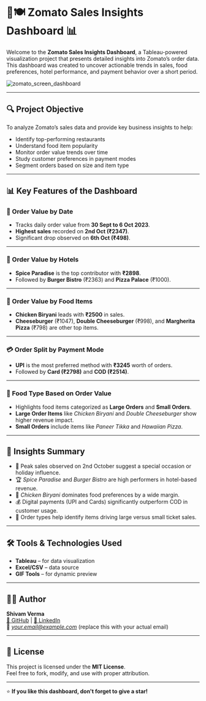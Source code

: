 # 🛵🍽️ Zomato Sales Insights Dashboard 📊

Welcome to the **Zomato Sales Insights Dashboard**, a Tableau-powered visualization project that presents detailed insights into Zomato’s order data. This dashboard was created to uncover actionable trends in sales, food preferences, hotel performance, and payment behavior over a short period.

![zomato_screen_dashboard](https://github.com/user-attachments/assets/eb6fb3b7-f330-4a4b-8eaa-ec746965e4ff)


---

## 🔍 Project Objective

To analyze Zomato’s sales data and provide key business insights to help:

- Identify top-performing restaurants  
- Understand food item popularity  
- Monitor order value trends over time  
- Study customer preferences in payment modes  
- Segment orders based on size and item type  

---

## 📊 Key Features of the Dashboard

### 📅 Order Value by Date
- Tracks daily order value from **30 Sept to 6 Oct 2023**.
- **Highest sales** recorded on **2nd Oct (₹2347)**.
- Significant drop observed on **6th Oct (₹498)**.

---

### 🏨 Order Value by Hotels
- **Spice Paradise** is the top contributor with **₹2898**.
- Followed by **Burger Bistro** (₹2363) and **Pizza Palace** (₹1000).

---

### 🍕 Order Value by Food Items
- **Chicken Biryani** leads with **₹2500** in sales.
- **Cheeseburger** (₹1047), **Double Cheeseburger** (₹998), and **Margherita Pizza** (₹798) are other top items.

---

### 💳 Order Split by Payment Mode
- **UPI** is the most preferred method with **₹3245** worth of orders.
- Followed by **Card (₹2798)** and **COD (₹2514)**.

---

### 🍱 Food Type Based on Order Value
- Highlights food items categorized as **Large Orders** and **Small Orders**.
- **Large Order Items** like *Chicken Biryani* and *Double Cheeseburger* show higher revenue impact.
- **Small Orders** include items like *Paneer Tikka* and *Hawaiian Pizza*.

---

## 🧠 Insights Summary

- 🔺 Peak sales observed on 2nd October suggest a special occasion or holiday influence.
- 🏆 *Spice Paradise* and *Burger Bistro* are high performers in hotel-based revenue.
- 🍗 *Chicken Biryani* dominates food preferences by a wide margin.
- 💰 Digital payments (UPI and Cards) significantly outperform COD in customer usage.
- 🧾 Order types help identify items driving large versus small ticket sales.

---

## 🛠️ Tools & Technologies Used

- **Tableau** – for data visualization  
- **Excel/CSV** – data source  
- **GIF Tools** – for dynamic preview  

---

## 👨‍💻 Author

**Shivam Verma**  
[🔗 GitHub](https://github.com/shivamverma18) | [💼 LinkedIn](https://www.linkedin.com/in/shivamverma18)  
📧 *your.email@example.com* (replace this with your actual email)

---

## 📃 License

This project is licensed under the **MIT License**.  
Feel free to fork, modify, and use with proper attribution.

---

⭐ **If you like this dashboard, don't forget to give a star!**
